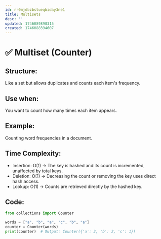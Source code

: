```yaml
---
id: rr0mjdbzbstueqbiday3ne1
title: Multisets
desc: ''
updated: 1746089890315
created: 1746088394607
---
```


# ✅ Multiset (Counter)

## Structure:
Like a set but allows duplicates and counts each item's frequency.

## Use when:
You want to count how many times each item appears.

## Example:
Counting word frequencies in a document.

## Time Complexity:
- Insertion: O(1) → The key is hashed and its count is incremented, unaffected by total keys.
- Deletion: O(1) → Decreasing the count or removing the key uses direct hash access.
- Lookup: O(1) → Counts are retrieved directly by the hashed key.

## Code:
```python
from collections import Counter

words = ["a", "b", "a", "c", "b", "a"]
counter = Counter(words)
print(counter)  # Output: Counter({'a': 3, 'b': 2, 'c': 1})